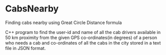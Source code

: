 # CabsNearby

Finding cabs nearby using Great Circle Distance formula

C++ program to find the user-id and name of all the cab drivers available in 50 km proximity from 
the given GPS co-ordinates(in degrees) of a person who needs a cab and co-ordinates of all the cabs
in the city stored in a text file in JSON format.
